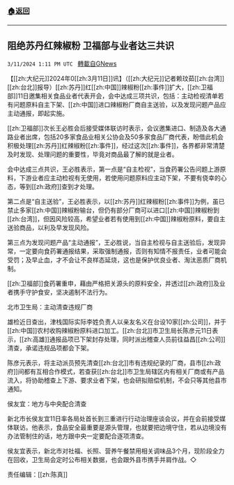 ###  [:house:返回](README.md)
---


## 阻绝苏丹红辣椒粉 卫福部与业者达三共识
`3/11/2024 1:11 PM UTC ` [轉載自GNews](https://gnews.org/articles/2384534)

【[[zh:大纪元]]2024年0[[zh:3月11日]]讯】（[[zh:大纪元]]记者赖玟茹[[zh:台湾]][[zh:台北]]报导）[[zh:苏丹]]红[[zh:中国]]辣椒粉[[zh:事件]]扩大，[[zh:卫福部]]11日邀集相关食品业者代表开会，会中达成三项共识，包括：主动检视清单若有问题原料自主下架、[[zh:中国]]进口辣椒粉厂商自主送验，以及发现问题产品应主动通报，即起实施。

[[zh:卫福部]]次长王必胜会后接受媒体联访时表示，会议邀集进口、制造及各大通路业者出席，包括20多家食品业相关公协会及50多家食品厂商代表，盼借此机会积极处理[[zh:苏丹]]红辣椒粉[[zh:事件]]，经过这次[[zh:事件]]，各界都非常清楚及时发现、处理问题的重要性，毕竟对商品最了解的就是业者。

会中达成三点共识，王必胜表示，第一点是“自主检视”，当食药署公告问题上游原料，下游业者应主动检视有无使用，若使用问题原料应主动下架，不要有侥幸的心态，等到[[zh:政府]]查到才处理。

第二点是“自主送验”，王必胜表示，以[[zh:苏丹]]红辣椒粉[[zh:事件]]为例，虽已禁止多家[[zh:中国]]辣椒粉输台，但仍有部分厂商可以进口[[zh:中国]]辣椒粉到[[zh:台湾]]，但因风险较高，希望业者若有使用到[[zh:中国]]辣椒粉原料，要自主送验商品，以利及早发现风险。

第三点为发现问题产品“主动通报”，王必胜说，当自主检视与自主送验后，发现异常，一定要向食药署通报结果，采取强制通报，否则有知情不报责任，业者可能会受罚；及早止血，才不会让不良样态延烧，这也是保护优良业者、淘汰恶质厂商机制。

[[zh:卫福部]]食药署重申，藉由严格把关源头的原料安全，并透过[[zh:政府]]及业者携手守护食安，坚决遏制不法行为。

北市卫生局：主动清查违规厂商

雄检近日查出，津栈国际实际李姓负责人以亲友名义在台设10家[[zh:公司]]，并于[[zh:中国]]农村收购辣椒粉原料进口加工。[[zh:台北]]市卫生局长陈彦元11日表示，[[zh:高雄]]通报品项已下架封存处理，同时派出稽查人员前往益昌[[zh:公司]]清查，承诺违规品项都会下架。

陈彦元表示，将主动派员预先清查[[zh:台北]]市有违规纪录的厂商，县市[[zh:政府]]间都有互相合作模式，若查获[[zh:台北]]市卫生局辖区内有相关厂商或有产品流入，将协助稽查上下游、要求业者下架，也会研拟赔偿机制，不会只等其他县市通知。

侯友宜：地方与中央配合清查

新北市长侯友宜11日率各局处首长到三重进行行动治理座谈会议，并在会前接受媒体联访。他表示，食品安全最重要是源头管理，也就要把边境守住，若从边境没有办法管制住的话，地方跟中央一定要配合逐项清查。

侯友宜表示，新北市对社福、长照、营养午餐禁用相关调味品3个月，现阶段全力在回收，卫生局会定时公布相关数据，也会跟外县市携手并肩作战。◇

责任编辑：[[zh:陈真]]
